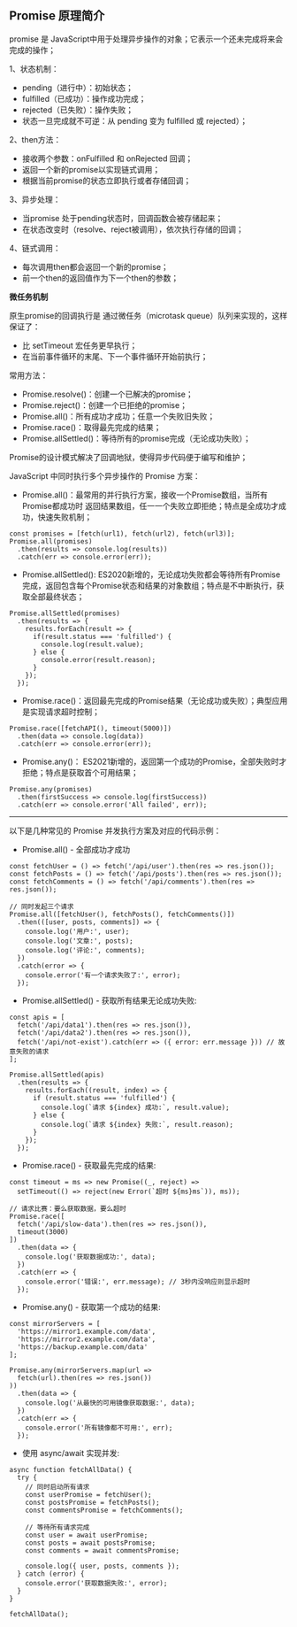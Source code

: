 ## Promise 原理简介

promise 是 JavaScript中用于处理异步操作的对象；它表示一个还未完成将来会完成的操作；

1、状态机制：
- pending（进行中）：初始状态；
- fulfilled（已成功）：操作成功完成；
- rejected（已失败）：操作失败；
- 状态一旦完成就不可逆：从 pending 变为 fulfilled 或 rejected）；

2、then方法：
- 接收两个参数：onFulfilled 和 onRejected 回调；
- 返回一个新的promise以实现链式调用；
- 根据当前promise的状态立即执行或者存储回调；

3、异步处理：
- 当promise 处于pending状态时，回调函数会被存储起来；
- 在状态改变时（resolve、reject被调用），依次执行存储的回调；

4、链式调用：
- 每次调用then都会返回一个新的promise；
- 前一个then的返回值作为下一个then的参数；

**微任务机制**

原生promise的回调执行是 通过微任务（microtask queue）队列来实现的，这样保证了：
- 比 setTimeout 宏任务更早执行；
- 在当前事件循环的末尾、下一个事件循环开始前执行；

常用方法：
- Promise.resolve()：创建一个已解决的promise；
- Promise.reject()：创建一个已拒绝的promise；
- Promise.all()：所有成功才成功；任意一个失败旧失败；
- Promise.race()：取得最先完成的结果；
- Promise.allSettled()：等待所有的promise完成（无论成功失败）；

Promise的设计模式解决了回调地狱，使得异步代码便于编写和维护；

JavaScript 中同时执行多个异步操作的 Promise 方案：
- Promise.all()：最常用的并行执行方案，接收一个Promise数组，当所有Promise都成功时 返回结果数组，任一一个失败立即拒绝；特点是全成功才成功，快速失败机制；
```
const promises = [fetch(url1), fetch(url2), fetch(url3)];
Promise.all(promises)
  .then(results => console.log(results))
  .catch(err => console.error(err));
```
- Promise.allSettled(): ES2020新增的，无论成功失败都会等待所有Promise完成，返回包含每个Promise状态和结果的对象数组；特点是不中断执行，获取全部最终状态；
```
Promise.allSettled(promises)
  .then(results => {
    results.forEach(result => {
      if(result.status === 'fulfilled') {
        console.log(result.value);
      } else {
        console.error(result.reason);
      }
    });
  });
```
- Promise.race()：返回最先完成的Promise结果（无论成功或失败）；典型应用是实现请求超时控制；
```
Promise.race([fetchAPI(), timeout(5000)])
  .then(data => console.log(data))
  .catch(err => console.error(err));
```
- Promise.any()： ES2021新增的，返回第一个成功的Promise，全部失败时才拒绝；特点是获取首个可用结果；
```
Promise.any(promises)
  .then(firstSuccess => console.log(firstSuccess))
  .catch(err => console.error('All failed', err));
```

---

以下是几种常见的 Promise 并发执行方案及对应的代码示例：
- Promise.all() - 全部成功才成功
```
const fetchUser = () => fetch('/api/user').then(res => res.json());
const fetchPosts = () => fetch('/api/posts').then(res => res.json());
const fetchComments = () => fetch('/api/comments').then(res => res.json());

// 同时发起三个请求
Promise.all([fetchUser(), fetchPosts(), fetchComments()])
  .then(([user, posts, comments]) => {
    console.log('用户:', user);
    console.log('文章:', posts);
    console.log('评论:', comments);
  })
  .catch(error => {
    console.error('有一个请求失败了:', error);
  });
```
- Promise.allSettled() - 获取所有结果无论成功失败:
```
const apis = [
  fetch('/api/data1').then(res => res.json()),
  fetch('/api/data2').then(res => res.json()),
  fetch('/api/not-exist').catch(err => ({ error: err.message })) // 故意失败的请求
];

Promise.allSettled(apis)
  .then(results => {
    results.forEach((result, index) => {
      if (result.status === 'fulfilled') {
        console.log(`请求 ${index} 成功:`, result.value);
      } else {
        console.log(`请求 ${index} 失败:`, result.reason);
      }
    });
  });
```
- Promise.race() - 获取最先完成的结果:
```
const timeout = ms => new Promise((_, reject) => 
  setTimeout(() => reject(new Error(`超时 ${ms}ms`)), ms));

// 请求比赛：要么获取数据，要么超时
Promise.race([
  fetch('/api/slow-data').then(res => res.json()),
  timeout(3000)
])
  .then(data => {
    console.log('获取数据成功:', data);
  })
  .catch(err => {
    console.error('错误:', err.message); // 3秒内没响应则显示超时
  });
```

- Promise.any() - 获取第一个成功的结果:
```
const mirrorServers = [
  'https://mirror1.example.com/data',
  'https://mirror2.example.com/data',
  'https://backup.example.com/data'
];

Promise.any(mirrorServers.map(url => 
  fetch(url).then(res => res.json())
))
  .then(data => {
    console.log('从最快的可用镜像获取数据:', data);
  })
  .catch(err => {
    console.error('所有镜像都不可用:', err);
  });
```
- 使用 async/await 实现并发:
```
async function fetchAllData() {
  try {
    // 同时启动所有请求
    const userPromise = fetchUser();
    const postsPromise = fetchPosts();
    const commentsPromise = fetchComments();
    
    // 等待所有请求完成
    const user = await userPromise;
    const posts = await postsPromise;
    const comments = await commentsPromise;
    
    console.log({ user, posts, comments });
  } catch (error) {
    console.error('获取数据失败:', error);
  }
}

fetchAllData();
```





